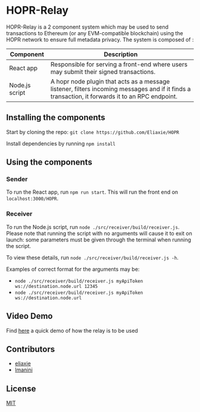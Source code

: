 # HOPR-Relay

HOPR-Relay is a 2 component system which may be used to send transactions to Ethereum (or any EVM-compatible blockchain) using the HOPR network to ensure full metadata privacy.
The system is composed of :

| Component | Description |
| --------- | ----------- |
| React app | Responsible for serving a front-end where users may submit their signed transactions.|
| Node.js script | A hopr node plugin that acts as a message listener, filters incoming messages and if it finds a transaction, it forwards it to an RPC endpoint. |

## Installing the components

Start by cloning the repo:
`git clone https://github.com/Eliaxie/HOPR`

Install dependencies by running `npm install`

## Using the components

### Sender
To run the React app, run `npm run start`.
This will run the front end on `localhost:3000/HOPR`.

### Receiver
To run the Node.js script, run `node ./src/receiver/build/receiver.js`.
Please note that running the script with no arguments will cause it to exit on launch: some parameters must be given through the terminal when running the script.

To view these details, run `node ./src/receiver/build/receiver.js -h`.

Examples of correct format for the arguments may be:
- `node ./src/receiver/build/receiver.js myApiToken ws://destination.node.url 12345`
- `node ./src/receiver/build/receiver.js myApiToken ws://destination.node.url`

## Video Demo

Find [here](https://1drv.ms/v/s!AkIslNN5poFl8zbDz31Qk4si0WDW) a quick demo of how the relay is to be used

## Contributors
- [eliaxie](https://github.com/Eliaxie)
- [lmanini](https://github.com/lmanini)

## License
[MIT](https://choosealicense.com/licenses/mit/)

